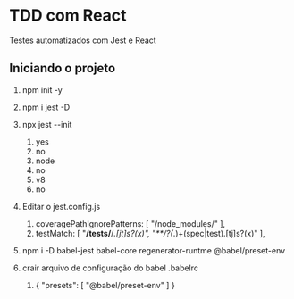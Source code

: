 # TDD com React
Testes automatizados com Jest e React

## Iniciando o projeto
 1. npm init -y
 2. npm i jest -D
 3. npx jest --init
    1. yes
    2. no
    3. node
    4. no
    5. v8
    6. no
 4. Editar o jest.config.js
    1. coveragePathIgnorePatterns: [
        "/node_modules/"
      ],
    2.  testMatch: [
          "**/__tests__/**/*.[jt]s?(x)",
        "**/?(*.)+(spec|test).[tj]s?(x)"
      ],

  5. npm i -D babel-jest babel-core regenerator-runtme @babel/preset-env
  6. crair arquivo de configuração do babel .babelrc
     1. {
          "presets": [
            "@babel/preset-env"
          ]
        }
